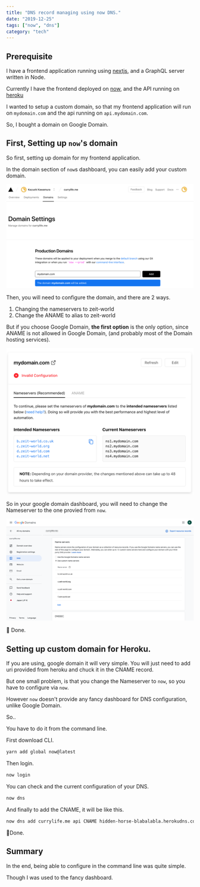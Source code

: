 ```yaml
---
title: "DNS record managing using now DNS."
date: "2019-12-25"
tags: ["now", "dns"]
category: "tech"
---
```


## Prerequisite

I have a frontend application running using [nextjs](https://nextjs.org/), and a GraphQL server written in Node.

Currently I have the frontend deployed on [now](https://zeit.co/home), and the API running on [heroku](http://heroku.com/)

I wanted to setup a custom domain, so that my frontend application will run on `mydomain.com` and the api running on `api.mydomain.com`.

So, I bought a domain on Google Domain.

## First, Setting up `now`'s domain

So first, setting up domain for my frontend application.

In the domain section of `now`s dashboard, you can easily add your custom domain.

![add_domain](./add_domain.png)

Then, you will need to configure the domain, and there are 2 ways.

1. Changing the nameservers to zeit-world
2. Change the ANAME to alias to zeit-world

But if you choose Google Domain, **the first option** is the only option, since ANAME is not allowed in Google Domain, (and probably most of the Domain hosting services).

![name_server](./name_server.png)

So in your google domain dashboard, you will need to change the Nameserver to the one provied from `now`.

![google_domain](./google_domain_dns.png)

🚀 Done.

## Setting up custom domain for Heroku.

If you are using, google domain it will very simple. You will just need to add uri provided from heroku and chuck it in the CNAME record.

But one small problem, is that you change the Nameserver to `now`, so you have to configure via `now`.

However `now` doesn't provide any fancy dashboard for DNS configuration, unlike Google Domain.

So..

You have to do it from the command line.

First download CLI.

```bash
yarn add global now@latest
```

Then login.

```bash
now login
```

You can check and the current configuration of your DNS.

```bash
now dns
```

And finally to add the CNAME, it will be like this.

```bash
now dns add currylife.me api CNAME hidden-horse-blabalabla.herokudns.com
```

🚀Done.

## Summary

In the end, being able to configure in the command line was quite simple.

Though I was used to the fancy dashboard.
